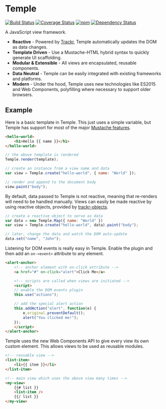 # Temple

[![Build Status](https://travis-ci.org/BeneathTheInk/Temple.svg?branch=master)](https://travis-ci.org/BeneathTheInk/Temple) [![Coverage Status](https://coveralls.io/repos/github/BeneathTheInk/Temple/badge.svg?branch=master)](https://coveralls.io/github/BeneathTheInk/Temple?branch=master) [![npm](https://img.shields.io/npm/v/templejs.svg)](http://ghub.io/templejs) [![Dependency Status](https://david-dm.org/beneaththeink/temple.svg)](https://david-dm.org/beneaththeink/temple)

A JavaScript view framework.

* __Reactive__ - Powered by [Trackr](https://github.com/beneaththeink/trackr), Temple automatically updates the DOM as data changes.
* __Template Driven__ - Use a Mustache-HTML hybrid syntax to quickly generate UI scaffolding.
* __Modular & Extensible__ - All views are encapsulated, reusable components.
* __Data Neutral__ - Temple can be easily integrated with existing frameworks and platforms.
* __Modern__ - Under the hood, Temple uses new technologies like ES2015 and Web Components, polyfilling where necessary to support older browsers.

## Example

Here is a basic template in Temple. This just uses a simple variable, but Temple has support for most of the major [Mustache features](http://mustache.github.io/mustache.5.html).

```html
<hello-world>
    <h1>Hello {{ name }}</h1>
</hello-world>
```

```js
// the above template is rendered
Temple.render(template);

// create an instance from a view name and data
var view = Temple.create("hello-world", { name: "World" });

// render and append to the document body
view.paint("body");
```

By default, data passed to Temple is not reactive, meaning that re-renders will need to be handled manually. Views can easily be made reactive by using reactive objects, provided by [trackr-objects](http://ghub.io/trackr-objects).

```js
// create a reactive object to serve as data
var data = new Temple.Map({ name: "World" })
var view = Temple.create("hello-world", data).paint("body");

// later, change the data and watch the DOM auto-update
data.set("name", "John");
```

Listening for DOM events is really easy in Temple. Enable the plugin and then add an `on-<event>` attribute to any element.

```html
<alert-anchor>
    <!-- anchor element with on-click attribute -->
    <a href="#" on-click="alert">Click Me</a>

    <!-- scripts are called when views are initiated -->
    <script>
    // enable the DOM events plugin
    this.use("actions");

    // add the special alert action
    this.addAction("alert", function(e) {
        e.original.preventDefault();
        alert("You clicked me!");
    });
    </script>
</alert-anchor>
```

Temple uses the new Web Components API to give every view its own custom element. This allows views to be used as reusable modules.

```html
<!-- resuable view -->
<list-item>
    <li>{{ item }}</li>
</list-item>

<!-- main view which uses the above view many times -->
<my-view>
    {{# list }}
    <list-item />
    {{/ list }}
</my-view>
```
